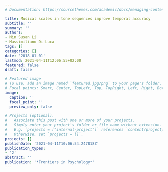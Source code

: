 ```yaml
---
# Documentation: https://sourcethemes.com/academic/docs/managing-content/

title: Musical scales in tone sequences improve temporal accuracy
subtitle: ''
summary: ''
authors:
- Min Susan Li
- Massimiliano Di Luca
tags: []
categories: []
date: '2018-01-01'
lastmod: 2021-04-11T12:06:55+02:00
featured: false
draft: false

# Featured image
# To use, add an image named `featured.jpg/png` to your page's folder.
# Focal points: Smart, Center, TopLeft, Top, TopRight, Left, Right, BottomLeft, Bottom, BottomRight.
image:
  caption: ''
  focal_point: ''
  preview_only: false

# Projects (optional).
#   Associate this post with one or more of your projects.
#   Simply enter your project's folder or file name without extension.
#   E.g. `projects = ["internal-project"]` references `content/project/deep-learning/index.md`.
#   Otherwise, set `projects = []`.
projects: []
publishDate: '2021-04-11T10:06:54.247818Z'
publication_types:
- '2'
abstract: ''
publication: '*Frontiers in Psychology*'
---
```

